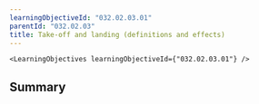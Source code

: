 ```yaml
---
learningObjectiveId: "032.02.03.01"
parentId: "032.02.03"
title: Take-off and landing (definitions and effects)
---
```


```tsx eval
<LearningObjectives learningObjectiveId={"032.02.03.01"} />
```

## Summary
